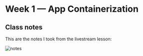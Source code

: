 # Week 1 — App Containerization

## Class notes 
This are the notes I took from the livestream lesson:

![notes](./assets/week1/notes_livestream_week1.jpg)